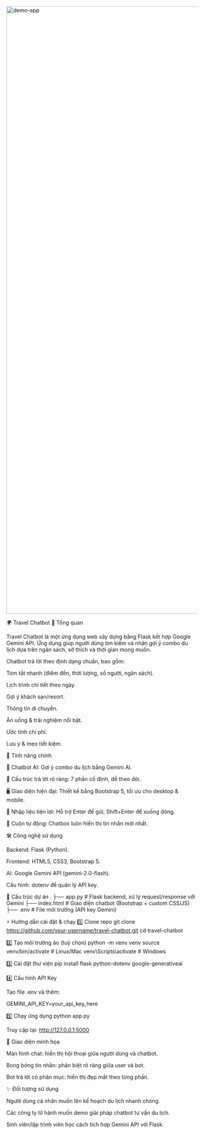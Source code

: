 <img width="1600" alt="demo-app" src="https://github.com/user-attachments/assets/b0756efb-814e-4f31-a8ae-1aa88fa48491" />

🌍 Travel Chatbot
📌 Tổng quan

Travel Chatbot là một ứng dụng web xây dựng bằng Flask kết hợp Google Gemini API.
Ứng dụng giúp người dùng tìm kiếm và nhận gợi ý combo du lịch dựa trên ngân sách, sở thích và thời gian mong muốn.

Chatbot trả lời theo định dạng chuẩn, bao gồm:

Tóm tắt nhanh (điểm đến, thời lượng, số người, ngân sách).

Lịch trình chi tiết theo ngày.

Gợi ý khách sạn/resort.

Thông tin di chuyển.

Ăn uống & trải nghiệm nổi bật.

Ước tính chi phí.

Lưu ý & mẹo tiết kiệm.

🚀 Tính năng chính

💬 Chatbot AI: Gợi ý combo du lịch bằng Gemini AI.

📑 Cấu trúc trả lời rõ ràng: 7 phần cố định, dễ theo dõi.

🖥️ Giao diện hiện đại: Thiết kế bằng Bootstrap 5, tối ưu cho desktop & mobile.

📝 Nhập liệu tiện lợi: Hỗ trợ Enter để gửi, Shift+Enter để xuống dòng.

🔄 Cuộn tự động: Chatbox luôn hiển thị tin nhắn mới nhất.

🛠️ Công nghệ sử dụng

Backend: Flask (Python).

Frontend: HTML5, CSS3, Bootstrap 5.

AI: Google Gemini API (gemini-2.0-flash).

Cấu hình: dotenv để quản lý API key.

📂 Cấu trúc dự án
.
├── app.py         # Flask backend, xử lý request/response với Gemini
├── index.html     # Giao diện chatbot (Bootstrap + custom CSS/JS)
├── .env           # File môi trường (API key Gemini)

⚡ Hướng dẫn cài đặt & chạy
1️⃣ Clone repo
git clone https://github.com/your-username/travel-chatbot.git
cd travel-chatbot

2️⃣ Tạo môi trường ảo (tuỳ chọn)
python -m venv venv
source venv/bin/activate  # Linux/Mac
venv\Scripts\activate     # Windows

3️⃣ Cài đặt thư viện
pip install flask python-dotenv google-generativeai

4️⃣ Cấu hình API Key

Tạo file .env và thêm:

GEMINI_API_KEY=your_api_key_here

5️⃣ Chạy ứng dụng
python app.py


Truy cập tại: http://127.0.0.1:5000

📸 Giao diện minh họa

Màn hình chat: hiển thị hội thoại giữa người dùng và chatbot.

Bong bóng tin nhắn: phân biệt rõ ràng giữa user và bot.

Bot trả lời có phân mục: hiển thị đẹp mắt theo từng phần.

✨ Đối tượng sử dụng

Người dùng cá nhân muốn lên kế hoạch du lịch nhanh chóng.

Các công ty lữ hành muốn demo giải pháp chatbot tư vấn du lịch.

Sinh viên/lập trình viên học cách tích hợp Gemini API với Flask.

